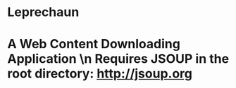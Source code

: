 Leprechaun
==========

A Web Content Downloading Application \n
Requires JSOUP in the root directory:
http://jsoup.org
=======
